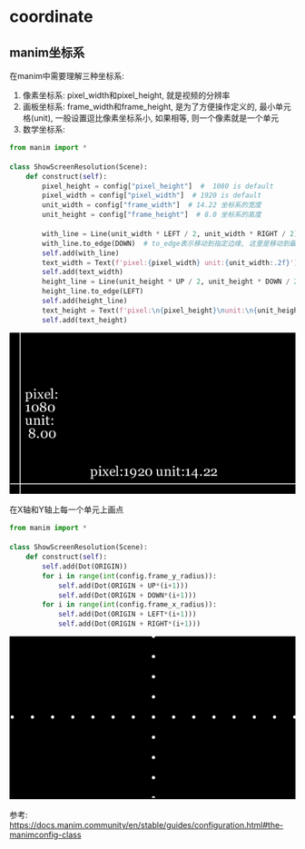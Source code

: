 # coordinate


## manim坐标系
在manim中需要理解三种坐标系:
1. 像素坐标系: pixel_width和pixel_height, 就是视频的分辨率
2. 画板坐标系: frame_width和frame_height, 是为了方便操作定义的, 最小单元格(unit), 一般设置逗比像素坐标系小, 如果相等, 则一个像素就是一个单元
3. 数学坐标系: 


```python
from manim import *

class ShowScreenResolution(Scene):
    def construct(self):
        pixel_height = config["pixel_height"]  #  1080 is default
        pixel_width = config["pixel_width"]  # 1920 is default
        unit_width = config["frame_width"]  # 14.22 坐标系的宽度
        unit_height = config["frame_height"]  # 8.0 坐标系的高度 

        with_line = Line(unit_width * LEFT / 2, unit_width * RIGHT / 2)  #第一个参数:frame_width * LEFT / 2 = 14.22 * [-1,0,0] 表示X轴的最左端, 第二个参数是最右端
        with_line.to_edge(DOWN)  # to_edge表示移动到指定边缘, 这里是移动到最下方
        self.add(with_line)
        text_width = Text(f'pixel:{pixel_width} unit:{unit_width:.2f}').next_to(with_line, UP)
        self.add(text_width)
        height_line = Line(unit_height * UP / 2, unit_height * DOWN / 2)
        height_line.to_edge(LEFT)
        self.add(height_line)
        text_height = Text(f'pixel:\n{pixel_height}\nunit:\n{unit_height: .2f}').next_to(height_line, RIGHT)
        self.add(text_height)
```


![](./manim_coordinate/1.png)

在X轴和Y轴上每一个单元上画点
```python
from manim import *

class ShowScreenResolution(Scene):
    def construct(self):
        self.add(Dot(ORIGIN))
        for i in range(int(config.frame_y_radius)):
            self.add(Dot(ORIGIN + UP*(i+1)))
            self.add(Dot(ORIGIN + DOWN*(i+1)))
        for i in range(int(config.frame_x_radius)):
            self.add(Dot(ORIGIN + LEFT*(i+1)))
            self.add(Dot(ORIGIN + RIGHT*(i+1)))
```

![](./manim_coordinate/2.png)


参考:
https://docs.manim.community/en/stable/guides/configuration.html#the-manimconfig-class